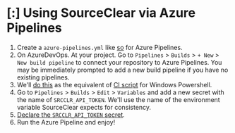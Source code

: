 # [:] Using SourceClear via Azure Pipelines

1. Create a `azure-pipelines.yml` like [so](azure-pipelines.yml) for Azure Pipelines.
1. On AzureDevOps. At your project. Go to `Pipelines` > `Builds` > `+ New` > `New build pipeline` to connect your repository to Azure Pipelines. You may be immediately prompted to add a new build pipeline if you have no existing pipelines.
1. We'll [do this](azure-pipelines.yml#L18-L24) as the equivalent of [CI script](https://help.veracode.com/reader/hHHR3gv0wYc2WbCclECf_A/7ZR_aeLpy_J4q0YuRYmZdg) for Windows Powershell.
1. Go to `Pipelines` > `Builds` > `Edit` > `Variables` and add a new secret with the name of `SRCCLR_API_TOKEN`. We'll use the name of the environment variable SourceClear expects for consistency.
1. [Declare the `SRCCLR_API_TOKEN` secret](azure-pipelines.yml#L12-L14). 
1. Run the Azure Pipeline and enjoy!
